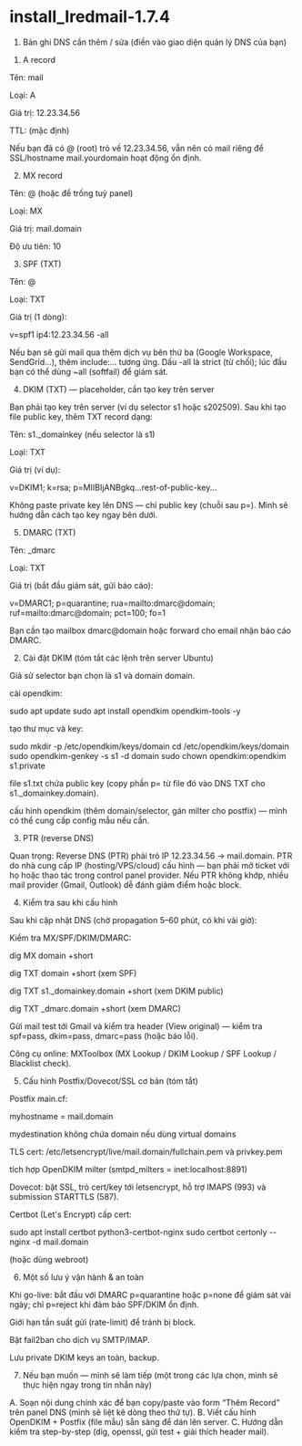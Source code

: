 # install_Iredmail-1.7.4

1) Bản ghi DNS cần thêm / sửa (điền vào giao diện quản lý DNS của bạn)

1. A record

Tên: mail

Loại: A

Giá trị: 12.23.34.56

TTL: (mặc định)

Nếu bạn đã có @ (root) trỏ về 12.23.34.56, vẫn nên có mail riêng để SSL/hostname mail.yourdomain hoạt động ổn định.

2. MX record

Tên: @ (hoặc để trống tuỳ panel)

Loại: MX

Giá trị: mail.domain

Độ ưu tiên: 10

3. SPF (TXT)

Tên: @

Loại: TXT

Giá trị (1 dòng):

v=spf1 ip4:12.23.34.56 -all


Nếu bạn sẽ gửi mail qua thêm dịch vụ bên thứ ba (Google Workspace, SendGrid...), thêm include:... tương ứng. Dấu -all là strict (từ chối); lúc đầu bạn có thể dùng ~all (softfail) để giám sát.

4. DKIM (TXT) — placeholder, cần tạo key trên server

Bạn phải tạo key trên server (ví dụ selector s1 hoặc s202509). Sau khi tạo file public key, thêm TXT record dạng:

Tên: s1._domainkey (nếu selector là s1)

Loại: TXT

Giá trị (ví dụ):

v=DKIM1; k=rsa; p=MIIBIjANBgkq...rest-of-public-key...


Không paste private key lên DNS — chỉ public key (chuỗi sau p=). Mình sẽ hướng dẫn cách tạo key ngay bên dưới.

5. DMARC (TXT)

Tên: _dmarc

Loại: TXT

Giá trị (bắt đầu giám sát, gửi báo cáo):

v=DMARC1; p=quarantine; rua=mailto:dmarc@domain; ruf=mailto:dmarc@domain; pct=100; fo=1


Bạn cần tạo mailbox dmarc@domain hoặc forward cho email nhận báo cáo DMARC.

2) Cài đặt DKIM (tóm tắt các lệnh trên server Ubuntu)

Giả sử selector bạn chọn là s1 và domain domain.

cài opendkim:

sudo apt update
sudo apt install opendkim opendkim-tools -y


tạo thư mục và key:

sudo mkdir -p /etc/opendkim/keys/domain
cd /etc/opendkim/keys/domain
sudo opendkim-genkey -s s1 -d domain
sudo chown opendkim:opendkim s1.private


file s1.txt chứa public key (copy phần p= từ file đó vào DNS TXT cho s1._domainkey.domain).

cấu hình opendkim (thêm domain/selector, gán milter cho postfix) — mình có thể cung cấp config mẫu nếu cần.

3) PTR (reverse DNS)

Quan trọng: Reverse DNS (PTR) phải trỏ IP 12.23.34.56 → mail.domain. PTR do nhà cung cấp IP (hosting/VPS/cloud) cấu hình — bạn phải mở ticket với họ hoặc thao tác trong control panel provider. Nếu PTR không khớp, nhiều mail provider (Gmail, Outlook) dễ đánh giảm điểm hoặc block.

4) Kiểm tra sau khi cấu hình

Sau khi cập nhật DNS (chờ propagation 5–60 phút, có khi vài giờ):

Kiểm tra MX/SPF/DKIM/DMARC:

dig MX domain +short

dig TXT domain +short (xem SPF)

dig TXT s1._domainkey.domain +short (xem DKIM public)

dig TXT _dmarc.domain +short (xem DMARC)

Gửi mail test tới Gmail và kiểm tra header (View original) — kiểm tra spf=pass, dkim=pass, dmarc=pass (hoặc báo lỗi).

Công cụ online: MXToolbox (MX Lookup / DKIM Lookup / SPF Lookup / Blacklist check).

5) Cấu hình Postfix/Dovecot/SSL cơ bản (tóm tắt)

Postfix main.cf:

myhostname = mail.domain

mydestination không chứa domain nếu dùng virtual domains

TLS cert: /etc/letsencrypt/live/mail.domain/fullchain.pem và privkey.pem

tích hợp OpenDKIM milter (smtpd_milters = inet:localhost:8891)

Dovecot: bật SSL, trỏ cert/key tới letsencrypt, hỗ trợ IMAPS (993) và submission STARTTLS (587).

Certbot (Let's Encrypt) cấp cert:

sudo apt install certbot python3-certbot-nginx
sudo certbot certonly --nginx -d mail.domain


(hoặc dùng webroot)

6) Một số lưu ý vận hành & an toàn

Khi go-live: bắt đầu với DMARC p=quarantine hoặc p=none để giám sát vài ngày; chỉ p=reject khi đảm bảo SPF/DKIM ổn định.

Giới hạn tần suất gửi (rate-limit) để tránh bị block.

Bật fail2ban cho dịch vụ SMTP/IMAP.

Lưu private DKIM keys an toàn, backup.

7) Nếu bạn muốn — mình sẽ làm tiếp (một trong các lựa chọn, mình sẽ thực hiện ngay trong tin nhắn này)

A. Soạn nội dung chính xác để bạn copy/paste vào form “Thêm Record” trên panel DNS (mình sẽ liệt kê dòng theo thứ tự).
B. Viết cấu hình OpenDKIM + Postfix (file mẫu) sẵn sàng để dán lên server.
C. Hướng dẫn kiểm tra step-by-step (dig, openssl, gửi test + giải thích header mail).
